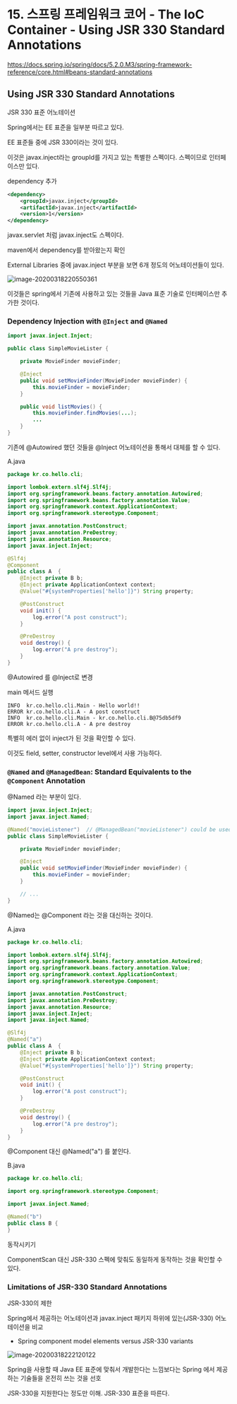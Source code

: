 # 15. 스프링 프레임워크 코어 - The IoC Container - Using JSR 330 Standard Annotations

https://docs.spring.io/spring/docs/5.2.0.M3/spring-framework-reference/core.html#beans-standard-annotations

## Using JSR 330 Standard Annotations

JSR 330 표준 어노테이션

Spring에서는 EE 표준을 일부분 따르고 있다.

EE 표준들 중에 JSR 330이라는 것이 있다. 

이것은 javax.inject라는 groupId를 가지고 있는 특별한 스펙이다. 스펙이므로 인터페이스만 있다.

dependency 추가

```xml
<dependency>
    <groupId>javax.inject</groupId>
    <artifactId>javax.inject</artifactId>
    <version>1</version>
</dependency>
```

javax.servlet 처럼 javax.inject도 스펙이다.

maven에서 dependency를 받아왔는지 확인



External Libraries 중에 javax.inject 부분을 보면 6개 정도의 어노테이션들이 있다.

![image-20200318220550361](images/image-20200318220550361.png)

이것들은 spring에서 기존에 사용하고 있는 것들을 Java 표준 기술로 인터페이스만 추가한 것이다.



### Dependency Injection with `@Inject` and `@Named`

```java
import javax.inject.Inject;

public class SimpleMovieLister {

    private MovieFinder movieFinder;

    @Inject
    public void setMovieFinder(MovieFinder movieFinder) {
        this.movieFinder = movieFinder;
    }

    public void listMovies() {
        this.movieFinder.findMovies(...);
        ...
    }
}
```

기존에 @Autowired 했던 것들을 @Inject 어노테이션을 통해서 대체를 할 수 있다.



A.java

```java
package kr.co.hello.cli;

import lombok.extern.slf4j.Slf4j;
import org.springframework.beans.factory.annotation.Autowired;
import org.springframework.beans.factory.annotation.Value;
import org.springframework.context.ApplicationContext;
import org.springframework.stereotype.Component;

import javax.annotation.PostConstruct;
import javax.annotation.PreDestroy;
import javax.annotation.Resource;
import javax.inject.Inject;

@Slf4j
@Component
public class A  {
    @Inject private B b;
    @Inject private ApplicationContext context;
    @Value("#{systemProperties['hello']}") String property;

    @PostConstruct
    void init() {
        log.error("A post construct");
    }

    @PreDestroy
    void destroy() {
        log.error("A pre destroy");
    }
}
```

@Autowired 를 @Inject로 변경

main 메서드 실행

```
INFO  kr.co.hello.cli.Main - Hello world!!
ERROR kr.co.hello.cli.A - A post construct
INFO  kr.co.hello.cli.Main - kr.co.hello.cli.B@75db5df9
ERROR kr.co.hello.cli.A - A pre destroy
```

특별히 에러 없이 inject가 된 것을 확인할 수 있다.



이것도 field, setter, constructor level에서 사용 가능하다.



### `@Named` and `@ManagedBean`: Standard Equivalents to the `@Component` Annotation

@Named 라는 부분이 있다.

```java
import javax.inject.Inject;
import javax.inject.Named;

@Named("movieListener")  // @ManagedBean("movieListener") could be used as well
public class SimpleMovieLister {

    private MovieFinder movieFinder;

    @Inject
    public void setMovieFinder(MovieFinder movieFinder) {
        this.movieFinder = movieFinder;
    }

    // ...
}
```

@Named는 @Component 라는 것을 대신하는 것이다.



A.java

```java
package kr.co.hello.cli;

import lombok.extern.slf4j.Slf4j;
import org.springframework.beans.factory.annotation.Autowired;
import org.springframework.beans.factory.annotation.Value;
import org.springframework.context.ApplicationContext;
import org.springframework.stereotype.Component;

import javax.annotation.PostConstruct;
import javax.annotation.PreDestroy;
import javax.annotation.Resource;
import javax.inject.Inject;
import javax.inject.Named;

@Slf4j
@Named("a")
public class A  {
    @Inject private B b;
    @Inject private ApplicationContext context;
    @Value("#{systemProperties['hello']}") String property;

    @PostConstruct
    void init() {
        log.error("A post construct");
    }

    @PreDestroy
    void destroy() {
        log.error("A pre destroy");
    }
}
```

@Component 대신 @Named("a") 를 붙인다.



B.java

```java
package kr.co.hello.cli;

import org.springframework.stereotype.Component;

import javax.inject.Named;

@Named("b")
public class B {
}
```



동작시키기

ComponentScan 대신 JSR-330 스펙에 맞춰도 동일하게 동작하는 것을 확인할 수 있다.



### Limitations of JSR-330 Standard Annotations

JSR-330의 제한

Spring에서 제공하는 어노테이션과 javax.inject 패키지 하위에 있는(JSR-330) 어노테이션을 비교



* Spring component model elements versus JSR-330 variants

![image-20200318222120122](images/image-20200318222120122.png)



Spring을 사용할 때 Java EE 표준에 맞춰서 개발한다는 느낌보다는 Spring 에서 제공하는 기술들을 온전히 쓰는 것을 선호

JSR-330을 지원한다는 정도만 이해. JSR-330 표준을 따른다.

